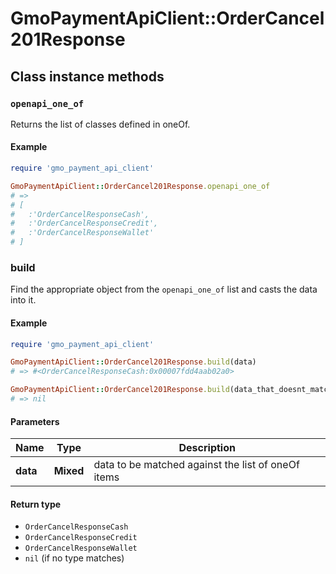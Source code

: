# GmoPaymentApiClient::OrderCancel201Response

## Class instance methods

### `openapi_one_of`

Returns the list of classes defined in oneOf.

#### Example

```ruby
require 'gmo_payment_api_client'

GmoPaymentApiClient::OrderCancel201Response.openapi_one_of
# =>
# [
#   :'OrderCancelResponseCash',
#   :'OrderCancelResponseCredit',
#   :'OrderCancelResponseWallet'
# ]
```

### build

Find the appropriate object from the `openapi_one_of` list and casts the data into it.

#### Example

```ruby
require 'gmo_payment_api_client'

GmoPaymentApiClient::OrderCancel201Response.build(data)
# => #<OrderCancelResponseCash:0x00007fdd4aab02a0>

GmoPaymentApiClient::OrderCancel201Response.build(data_that_doesnt_match)
# => nil
```

#### Parameters

| Name | Type | Description |
| ---- | ---- | ----------- |
| **data** | **Mixed** | data to be matched against the list of oneOf items |

#### Return type

- `OrderCancelResponseCash`
- `OrderCancelResponseCredit`
- `OrderCancelResponseWallet`
- `nil` (if no type matches)

